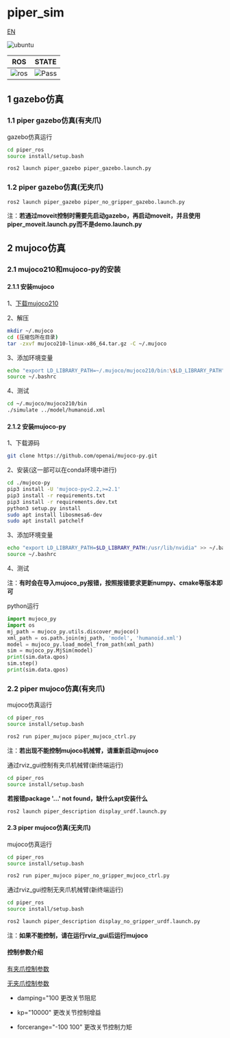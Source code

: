 # piper_sim

[EN](README(EN).md)

![ubuntu](https://img.shields.io/badge/Ubuntu-22.04-orange.svg)

|ROS |STATE|
|---|---|
|![ros](https://img.shields.io/badge/ROS-humble-blue.svg)|![Pass](https://img.shields.io/badge/Pass-blue.svg)|

## 1 gazebo仿真

### 1.1 piper gazebo仿真(有夹爪)

gazebo仿真运行

```bash
cd piper_ros
source install/setup.bash
```

```bash
ros2 launch piper_gazebo piper_gazebo.launch.py
```

### 1.2 piper gazebo仿真(无夹爪)

```bash
ros2 launch piper_gazebo piper_no_gripper_gazebo.launch.py
```

注：**若通过moveit控制时需要先启动gazebo，再启动moveit，并且使用piper_moveit.launch.py而不是demo.launch.py**

## 2 mujoco仿真

### 2.1 mujoco210和mujoco-py的安装

#### 2.1.1 安装mujoco

1、[下载mujoco210](https://github.com/google-deepmind/mujoco/releases/download/2.1.0/mujoco210-linux-x86_64.tar.gz)

2、解压

```bash
mkdir ~/.mujoco
cd (压缩包所在目录)
tar -zxvf mujoco210-linux-x86_64.tar.gz -C ~/.mujoco
```

3、添加环境变量

```bash
echo "export LD_LIBRARY_PATH=~/.mujoco/mujoco210/bin:\$LD_LIBRARY_PATH" >> ~/.bashrc
source ~/.bashrc
```

4、测试

```bash
cd ~/.mujoco/mujoco210/bin
./simulate ../model/humanoid.xml
```

#### 2.1.2 安装mujoco-py

1、下载源码

```bash
git clone https://github.com/openai/mujoco-py.git
```

2、安装(这一部可以在conda环境中进行)

```bash
cd ./mujoco-py
pip3 install -U 'mujoco-py<2.2,>=2.1'
pip3 install -r requirements.txt
pip3 install -r requirements.dev.txt
python3 setup.py install
sudo apt install libosmesa6-dev
sudo apt install patchelf
```

3、添加环境变量

```bash
echo "export LD_LIBRARY_PATH=$LD_LIBRARY_PATH:/usr/lib/nvidia" >> ~/.bashrc
source ~/.bashrc
```

4、测试

注：**有时会在导入mujoco_py报错，按照报错要求更新numpy、cmake等版本即可**

python运行

```python
import mujoco_py
import os
mj_path = mujoco_py.utils.discover_mujoco()
xml_path = os.path.join(mj_path, 'model', 'humanoid.xml')
model = mujoco_py.load_model_from_path(xml_path)
sim = mujoco_py.MjSim(model)
print(sim.data.qpos)
sim.step()
print(sim.data.qpos)
```

### 2.2 piper mujoco仿真(有夹爪)

mujoco仿真运行

```bash
cd piper_ros
source install/setup.bash
```

```bash
ros2 run piper_mujoco piper_mujoco_ctrl.py
```

注：**若出现不能控制mujoco机械臂，请重新启动mujoco**

通过rviz_gui控制有夹爪机械臂(新终端运行)

```bash
cd piper_ros
source install/setup.bash
```

**若报错package '...' not found，缺什么apt安装什么**
```bash
ros2 launch piper_description display_urdf.launch.py
```

#### 2.3 piper mujoco仿真(无夹爪)

mujoco仿真运行

```bash
cd piper_ros
source install/setup.bash
```

```bash
ros2 run piper_mujoco piper_no_gripper_mujoco_ctrl.py
```

通过rviz_gui控制无夹爪机械臂(新终端运行)

```bash
cd piper_ros
source install/setup.bash
```

```bash
ros2 launch piper_description display_no_gripper_urdf.launch.py
```

注：**如果不能控制，请在运行rviz_gui后运行mujoco**

#### 控制参数介绍

[有夹爪控制参数](../piper_description/mujoco_model/piper_description.xml)

[无夹爪控制参数](../piper_description/mujoco_model/piper_no_gripper_description.xml)

- damping="100 更改关节阻尼

- kp="10000" 更改关节控制增益

- forcerange="-100 100" 更改关节控制力矩
